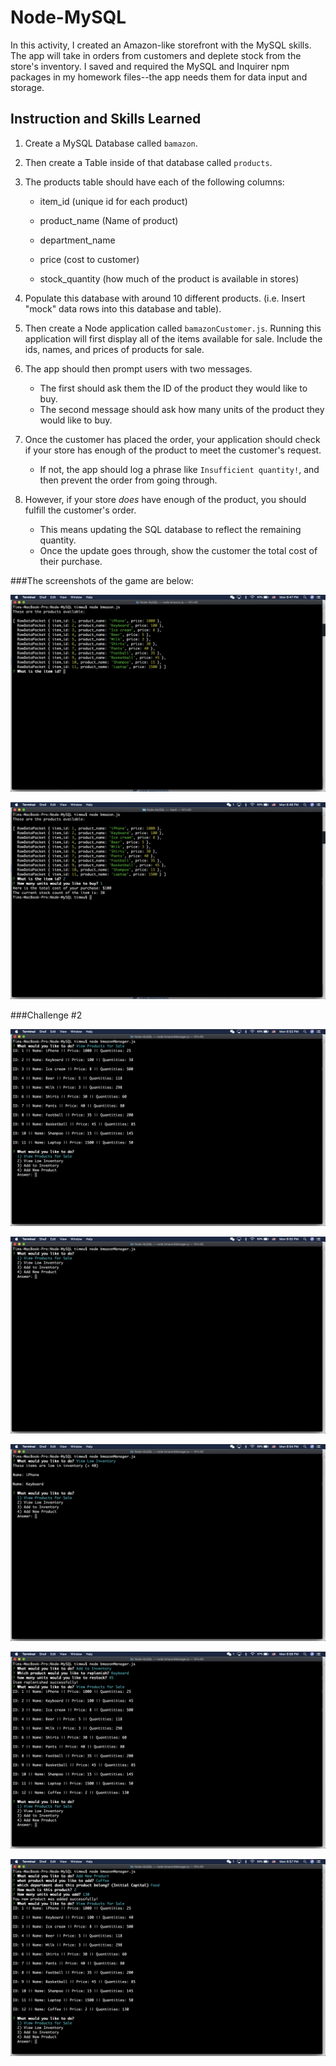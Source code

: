 # Node-MySQL
In this activity, I created an Amazon-like storefront with the MySQL skills. The app will take in orders from customers and deplete stock from the store's inventory. I saved and required the MySQL and Inquirer npm packages in my homework files--the app needs them for data input and storage.

## Instruction and Skills Learned
1. Create a MySQL Database called `bamazon`.

2. Then create a Table inside of that database called `products`.

3. The products table should have each of the following columns:

   * item_id (unique id for each product)

   * product_name (Name of product)

   * department_name

   * price (cost to customer)

   * stock_quantity (how much of the product is available in stores)

4. Populate this database with around 10 different products. (i.e. Insert "mock" data rows into this database and table).

5. Then create a Node application called `bamazonCustomer.js`. Running this application will first display all of the items available for sale. Include the ids, names, and prices of products for sale.

6. The app should then prompt users with two messages.

   * The first should ask them the ID of the product they would like to buy.
   * The second message should ask how many units of the product they would like to buy.

7. Once the customer has placed the order, your application should check if your store has enough of the product to meet the customer's request.

   * If not, the app should log a phrase like `Insufficient quantity!`, and then prevent the order from going through.

8. However, if your store _does_ have enough of the product, you should fulfill the customer's order.
   * This means updating the SQL database to reflect the remaining quantity.
   * Once the update goes through, show the customer the total cost of their purchase.


###The screenshots of the game are below:

 ![ScreenShot](/images/Challenge1_1.png)
 
 ![ScreenShot](/images/Challenge1_2.png)

###Challenge #2

 ![ScreenShot](/images/Challenge2_1.png)
 
 ![ScreenShot](/images/Challenge2_2.png)
  
 ![ScreenShot](/images/Challenge2_3.png)
 
 ![ScreenShot](/images/Challenge2_4.png)
 
 ![ScreenShot](/images/Challenge2_5.png)
